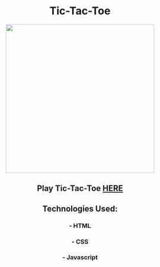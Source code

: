 <h1 align="center">Tic-Tac-Toe</h1>

<div align="center">
<img width=400 src="https://user-images.githubusercontent.com/69867050/185450177-c53c9a4e-7270-43a1-a348-306e7e3f2d10.jpg" />
</div>

<h2 align="center">Play Tic-Tac-Toe <a href="https://tic-tac-toe-mellivora.netlify.app/">HERE</a></h2>

<div align="center">
  <h2>Technologies Used:</h2>
  <h3>- HTML</h3>
  <h3>- CSS</h3>
  <h3>- Javascript</h3>
</div>
